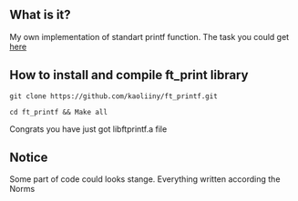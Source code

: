 ## What is it?
My own implementation of standart printf function. The task you could get [here](https://github.com/kaoliiny/ft_printf/blob/master/task/task_ft_printf.pdf)

## How to install and compile ft_print library

`git clone https://github.com/kaoliiny/ft_printf.git`

`cd ft_printf && Make all`

Congrats you have just got libftprintf.a file

## Notice

Some part of code could looks stange. Everything written according the Norms
